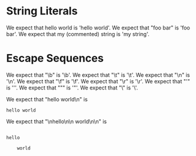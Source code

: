 # String Literals

We expect that hello world is 'hello world'.
We expect that "foo bar" is 'foo bar'.
We expect that my (commented) string is 'my string'.

# Escape Sequences

We expect that "\b" is '\b'.
We expect that "\t" is '\t'.
We expect that "\n" is '\n'.
We expect that "\f" is '\f'.
We expect that "\r" is '\r'.
We expect that "'" is '\''.
We expect that "\"" is '"'.
We expect that "\\" is '\\'.

We expect that "hello world\n" is

```
hello world
```

We expect that "\nhello\n\n    world\n\n" is

  ```text

  hello

      world

  ```
